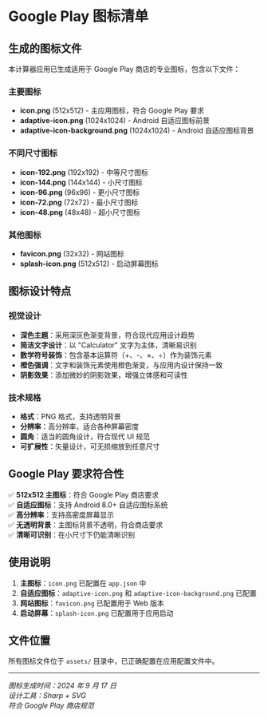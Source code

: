 # Google Play 图标清单

## 生成的图标文件

本计算器应用已生成适用于 Google Play 商店的专业图标，包含以下文件：

### 主要图标

- **icon.png** (512x512) - 主应用图标，符合 Google Play 要求
- **adaptive-icon.png** (1024x1024) - Android 自适应图标前景
- **adaptive-icon-background.png** (1024x1024) - Android 自适应图标背景

### 不同尺寸图标

- **icon-192.png** (192x192) - 中等尺寸图标
- **icon-144.png** (144x144) - 小尺寸图标
- **icon-96.png** (96x96) - 更小尺寸图标
- **icon-72.png** (72x72) - 最小尺寸图标
- **icon-48.png** (48x48) - 超小尺寸图标

### 其他图标

- **favicon.png** (32x32) - 网站图标
- **splash-icon.png** (512x512) - 启动屏幕图标

## 图标设计特点

### 视觉设计

- **深色主题**：采用深灰色渐变背景，符合现代应用设计趋势
- **简洁文字设计**：以 "Calculator" 文字为主体，清晰易识别
- **数学符号装饰**：包含基本运算符（+、-、×、÷）作为装饰元素
- **橙色强调**：文字和装饰元素使用橙色渐变，与应用内设计保持一致
- **阴影效果**：添加微妙的阴影效果，增强立体感和可读性

### 技术规格

- **格式**：PNG 格式，支持透明背景
- **分辨率**：高分辨率，适合各种屏幕密度
- **圆角**：适当的圆角设计，符合现代 UI 规范
- **可扩展性**：矢量设计，可无损缩放到任意尺寸

## Google Play 要求符合性

✅ **512x512 主图标**：符合 Google Play 商店要求  
✅ **自适应图标**：支持 Android 8.0+ 自适应图标系统  
✅ **高分辨率**：支持高密度屏幕显示  
✅ **无透明背景**：主图标背景不透明，符合商店要求  
✅ **清晰可识别**：在小尺寸下仍能清晰识别

## 使用说明

1. **主图标**：`icon.png` 已配置在 `app.json` 中
2. **自适应图标**：`adaptive-icon.png` 和 `adaptive-icon-background.png` 已配置
3. **网站图标**：`favicon.png` 已配置用于 Web 版本
4. **启动屏幕**：`splash-icon.png` 已配置用于应用启动

## 文件位置

所有图标文件位于 `assets/` 目录中，已正确配置在应用配置文件中。

---

_图标生成时间：2024 年 9 月 17 日_  
_设计工具：Sharp + SVG_  
_符合 Google Play 商店规范_
